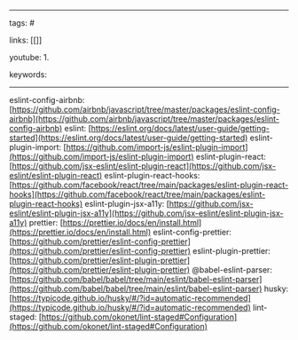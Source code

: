 ____

tags: #

links: [[]]

youtube: 
1. 

keywords:

_____

eslint-config-airbnb: [https://github.com/airbnb/javascript/tree/master/packages/eslint-config-airbnb](https://github.com/airbnb/javascript/tree/master/packages/eslint-config-airbnb) 
eslint: [https://eslint.org/docs/latest/user-guide/getting-started](https://eslint.org/docs/latest/user-guide/getting-started) 
eslint-plugin-import: [https://github.com/import-js/eslint-plugin-import](https://github.com/import-js/eslint-plugin-import) 
eslint-plugin-react: [https://github.com/jsx-eslint/eslint-plugin-react](https://github.com/jsx-eslint/eslint-plugin-react) 
eslint-plugin-react-hooks: [https://github.com/facebook/react/tree/main/packages/eslint-plugin-react-hooks](https://github.com/facebook/react/tree/main/packages/eslint-plugin-react-hooks) 
eslint-plugin-jsx-a11y: [https://github.com/jsx-eslint/eslint-plugin-jsx-a11y](https://github.com/jsx-eslint/eslint-plugin-jsx-a11y) 
prettier: [https://prettier.io/docs/en/install.html](https://prettier.io/docs/en/install.html) 
eslint-config-prettier: [https://github.com/prettier/eslint-config-prettier](https://github.com/prettier/eslint-config-prettier) 
eslint-plugin-prettier: [https://github.com/prettier/eslint-plugin-prettier](https://github.com/prettier/eslint-plugin-prettier) 
@babel-eslint-parser: [https://github.com/babel/babel/tree/main/eslint/babel-eslint-parser](https://github.com/babel/babel/tree/main/eslint/babel-eslint-parser) 
husky: [https://typicode.github.io/husky/#/?id=automatic-recommended](https://typicode.github.io/husky/#/?id=automatic-recommended) 
lint-staged: [https://github.com/okonet/lint-staged#Configuration](https://github.com/okonet/lint-staged#Configuration)